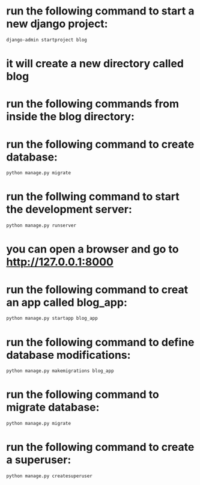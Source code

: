 # run the following command to start a new django project: 
`django-admin startproject blog`
# it will create a new directory called blog
# run the following commands from inside the blog directory:

# run the following command to create database: 
`python manage.py migrate`

# run the follwing command to start the development server:
`python manage.py runserver`
# you can open a browser and go to http://127.0.0.1:8000

# run the following command to creat an app called blog_app:
`python manage.py startapp blog_app`

# run the following command to define database modifications:
`python manage.py makemigrations blog_app`

# run the following command to migrate database:
`python manage.py migrate`

# run the following command to create a superuser:
`python manage.py createsuperuser`

